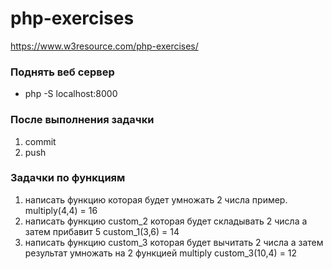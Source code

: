 # php-exercises
https://www.w3resource.com/php-exercises/


### Поднять веб сервер
+ php -S localhost:8000

### После выполнения задачки
1) commit
2) push

### Задачки по функциям
1) написать функцию которая будет умножать 2 числа
пример.
multiply(4,4) = 16
2) написать функцию custom_2 которая будет складывать 2 числа а затем прибавит 5
custom_1(3,6) = 14
3) написать функцию custom_3 которая будет вычитать 2 числа а затем результат умножать на 2 функцией multiply
custom_3(10,4) = 12 
